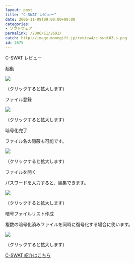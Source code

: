 ```yaml
---
layout: post
title: "C-SWAT レビュー"
date: 2006-11-09T09:00:00+09:00
categories:
- ソフトウェア
permalink: /2006/11/2692/
catch: http://image.moongift.jp/review4/c-swat03.s.png
id: 2675
---
```

C-SWAT レビュー   
<!--more-->

起動

  

[![](http://image.moongift.jp/review4/c-swat01.s.png)](http://image.moongift.jp/review4/c-swat01.png)  
  
（クリックすると拡大します)

  

ファイル登録

  

[![](http://image.moongift.jp/review4/c-swat02.s.png)](http://image.moongift.jp/review4/c-swat02.png)  
  
（クリックすると拡大します)

  

暗号化完了

  

ファイル名の隠蔽も可能です。

  

[![](http://image.moongift.jp/review4/c-swat03.s.png)](http://image.moongift.jp/review4/c-swat03.png)  
  
（クリックすると拡大します)

  

ファイルを開く

  

パスワードを入力すると、編集できます。

  

[![](http://image.moongift.jp/review4/c-swat04.s.png)](http://image.moongift.jp/review4/c-swat04.png)  
  
（クリックすると拡大します)

  

暗号ファイルリスト作成

  

複数の暗号化済みファイルを同時に復号化する場合に使います。

  

[![](http://image.moongift.jp/review4/c-swat05.s.png)](http://image.moongift.jp/review4/c-swat05.png)  
  
（クリックすると拡大します)

  

[C-SWAT 紹介はこちら](http://fw.moongift.jp/intro/i-2691.html)

